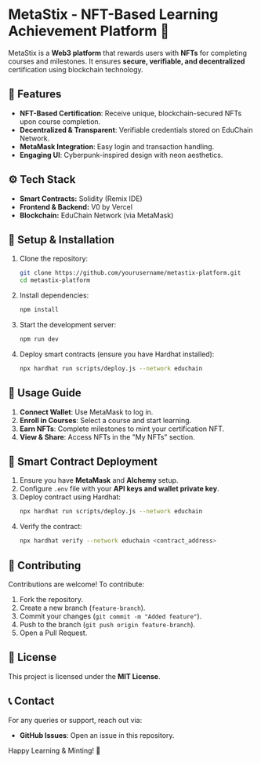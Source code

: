 # MetaStix - NFT-Based Learning Achievement Platform 🚀  

MetaStix is a **Web3 platform** that rewards users with **NFTs** for completing courses and milestones. It ensures **secure, verifiable, and decentralized** certification using blockchain technology.  

## 🌟 Features
- **NFT-Based Certification**: Receive unique, blockchain-secured NFTs upon course completion.
- **Decentralized & Transparent**: Verifiable credentials stored on EduChain Network.
- **MetaMask Integration**: Easy login and transaction handling.
- **Engaging UI**: Cyberpunk-inspired design with neon aesthetics.

## ⚙️ Tech Stack  
- **Smart Contracts:** Solidity (Remix IDE)  
- **Frontend & Backend:** V0 by Vercel  
- **Blockchain:** EduChain Network (via MetaMask)  

## 🔧 Setup & Installation  
1. Clone the repository:  
   ```sh
   git clone https://github.com/yourusername/metastix-platform.git
   cd metastix-platform
   ```
2. Install dependencies:
   ```sh
   npm install
   ```
3. Start the development server:
   ```sh
   npm run dev
   ```
4. Deploy smart contracts (ensure you have Hardhat installed):
   ```sh
   npx hardhat run scripts/deploy.js --network educhain
   ```

## 🚀 Usage Guide
1. **Connect Wallet**: Use MetaMask to log in.
2. **Enroll in Courses**: Select a course and start learning.
3. **Earn NFTs**: Complete milestones to mint your certification NFT.
4. **View & Share**: Access NFTs in the "My NFTs" section.

## 📜 Smart Contract Deployment
1. Ensure you have **MetaMask** and **Alchemy** setup.
2. Configure `.env` file with your **API keys and wallet private key**.
3. Deploy contract using Hardhat:
   ```sh
   npx hardhat run scripts/deploy.js --network educhain
   ```
4. Verify the contract:
   ```sh
   npx hardhat verify --network educhain <contract_address>
   ```

## 🤝 Contributing  
Contributions are welcome! To contribute:  
1. Fork the repository.  
2. Create a new branch (`feature-branch`).  
3. Commit your changes (`git commit -m "Added feature"`).  
4. Push to the branch (`git push origin feature-branch`).  
5. Open a Pull Request.  

## 📜 License  
This project is licensed under the **MIT License**.  

## 📞 Contact  
For any queries or support, reach out via:  
- **GitHub Issues**: Open an issue in this repository.  

Happy Learning & Minting! 🚀



